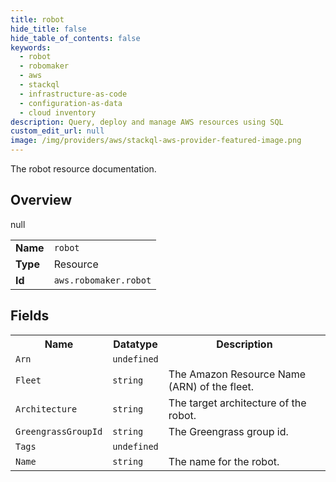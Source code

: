 ```yaml
---
title: robot
hide_title: false
hide_table_of_contents: false
keywords:
  - robot
  - robomaker
  - aws
  - stackql
  - infrastructure-as-code
  - configuration-as-data
  - cloud inventory
description: Query, deploy and manage AWS resources using SQL
custom_edit_url: null
image: /img/providers/aws/stackql-aws-provider-featured-image.png
---
```

The robot resource documentation.

## Overview
<table><tbody>
<tr><td><b>Name</b></td><td><code>robot</code></td></tr>
<tr><td><b>Type</b></td><td>Resource</td></tr>
null
<tr><td><b>Id</b></td><td><code>aws.robomaker.robot</code></td></tr>
</tbody></table>

## Fields
<table><tbody>
<tr><th>Name</th><th>Datatype</th><th>Description</th></tr>
<tr><td><code>Arn</code></td><td><code>undefined</code></td><td></td></tr><tr><td><code>Fleet</code></td><td><code>string</code></td><td>The Amazon Resource Name (ARN) of the fleet.</td></tr><tr><td><code>Architecture</code></td><td><code>string</code></td><td>The target architecture of the robot.</td></tr><tr><td><code>GreengrassGroupId</code></td><td><code>string</code></td><td>The Greengrass group id.</td></tr><tr><td><code>Tags</code></td><td><code>undefined</code></td><td></td></tr><tr><td><code>Name</code></td><td><code>string</code></td><td>The name for the robot.</td></tr>
</tbody></table>